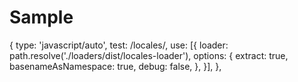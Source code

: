 # Sample
{
                    type: 'javascript/auto',
                    test: /locales/,
                    use: [{
                        loader: path.resolve('./loaders/dist/locales-loader'),
                        options: {
                            extract: true,
                            basenameAsNamespace: true,
                            debug: false,
                        },
                    }],
                },
